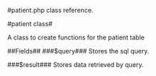 #patient.php class reference.

#patient class#

A class to create functions for the patient table

##Fields##
###$query###
Stores the sql query.

###$result###
Stores data retrieved by query.

